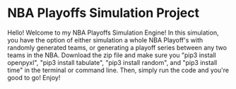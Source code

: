 # NBA Playoffs Simulation Project

Hello! Welcome to my NBA Playoffs Simulation Engine! In this simulation, you have the option of either simulation a whole NBA Playoff's with randomly generated teams, or generating a playoff series between any two teams in the NBA. Download the zip file and make sure you "pip3 install openpyxl", "pip3 install tabulate", "pip3 install random", and "pip3 install time" in the terminal or command line. Then, simply run the code and you're good to go! Enjoy! 